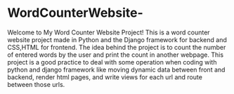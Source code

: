 # WordCounterWebsite-
Welcome to My Word Counter Website Project! 
This is a word counter website project made in Python and the Django framework for backend and CSS,HTML for frontend.
The idea behind the project is to count the number of entered words by the user and print the count in another webpage.
This project is a good practice to deal with some operation when coding with python and django framework like moving dynamic data between front and backend, render html pages, and write views for each url and route between those urls.
